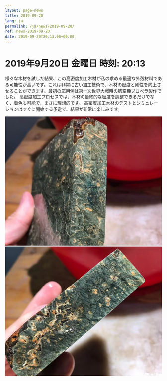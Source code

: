```yaml
---
layout: page-news
title: 2019-09-20
lang: ja
permalink: /ja/news/2019-09-20/
ref: news-2019-09-20
date: 2019-09-20T20:13:00+09:00
---
```



# 2019年9月20日   金曜日   時刻: 20:13 


様々な木材を試した結果、この高密度加工木材が私の求める最適な外殻材料である可能性が高いです。これは非常に古い加工技術で、木材の密度と剛性を向上させることができます。最初の応用例は第一次世界大戦時の航空機プロペラ製作でした。
高密度加工プロセスでは、木材の最終的な密度を調整できるだけでなく、着色も可能で、まさに理想的です。
高密度加工木材のテストとシミュレーションはすぐに開始する予定で、結果が非常に楽しみです。

![1](/assets/news/2019-09-20/1.jpg)
![2](/assets/news/2019-09-20/2.jpg)